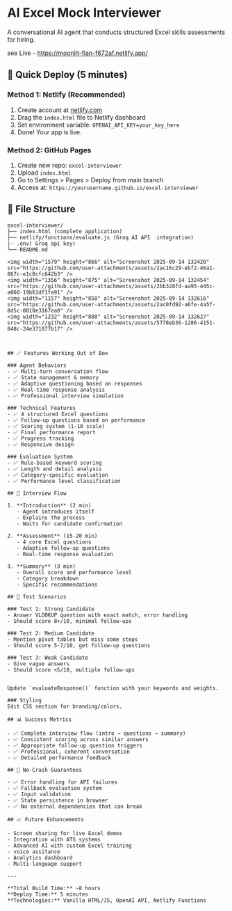 # AI Excel Mock Interviewer

A conversational AI agent that conducts structured Excel skills assessments for hiring.

see Live - https://moonlit-flan-f672af.netlify.app/

## 🚀 Quick Deploy (5 minutes)

### Method 1: Netlify (Recommended)
1. Create account at [netlify.com](https://netlify.com)
2. Drag the `index.html` file to Netlify dashboard
3. Set environment variable: `OPENAI_API_KEY=your_key_here`
4. Done! Your app is live.

### Method 2: GitHub Pages
1. Create new repo: `excel-interviewer`
2. Upload `index.html`
3. Go to Settings > Pages > Deploy from main branch
4. Access at: `https://yourusername.github.io/excel-interviewer`

## 📁 File Structure
```
excel-interviewer/
├── index.html (complete application)
├── netlify/functions/evaluate.js (Groq AI API  integration)
|- .env( Groq api key)
└── README.md
```
``` output
<img width="1579" height="866" alt="Screenshot 2025-09-14 132420" src="https://github.com/user-attachments/assets/2ac16c29-ebf2-46a1-867c-e1c0cfc642b3" />
<img width="1356" height="875" alt="Screenshot 2025-09-14 132454" src="https://github.com/user-attachments/assets/2bb328fd-aa95-445c-a060-19b61df1fa91" />
<img width="1157" height="858" alt="Screenshot 2025-09-14 132616" src="https://github.com/user-attachments/assets/2ac0fd92-a6fe-4a5f-8d5c-0010e3167ea0" />
<img width="1232" height="880" alt="Screenshot 2025-09-14 132627" src="https://github.com/user-attachments/assets/5778eb36-1286-4151-848c-24e371077b17" />



## ✅ Features Working Out of Box

### Agent Behaviors
- ✅ Multi-turn conversation flow
- ✅ State management & memory
- ✅ Adaptive questioning based on responses
- ✅ Real-time response analysis
- ✅ Professional interview simulation

### Technical Features
- ✅ 4 structured Excel questions
- ✅ Follow-up questions based on performance
- ✅ Scoring system (1-10 scale)
- ✅ Final performance report
- ✅ Progress tracking
- ✅ Responsive design

### Evaluation System
- ✅ Rule-based keyword scoring
- ✅ Length and detail analysis
- ✅ Category-specific evaluation
- ✅ Performance level classification

## 🎯 Interview Flow

1. **Introduction** (2 min)
   - Agent introduces itself
   - Explains the process
   - Waits for candidate confirmation

2. **Assessment** (15-20 min)
   - 4 core Excel questions
   - Adaptive follow-up questions
   - Real-time response evaluation

3. **Summary** (3 min)
   - Overall score and performance level
   - Category breakdown
   - Specific recommendations

## 🧪 Test Scenarios

### Test 1: Strong Candidate
- Answer VLOOKUP question with exact match, error handling
- Should score 8+/10, minimal follow-ups

### Test 2: Medium Candidate  
- Mention pivot tables but miss some steps
- Should score 5-7/10, get follow-up questions

### Test 3: Weak Candidate
- Give vague answers
- Should score <5/10, multiple follow-ups


Update `evaluateResponse()` function with your keywords and weights.

### Styling
Edit CSS section for branding/colors.

## 📊 Success Metrics

- ✅ Complete interview flow (intro → questions → summary)
- ✅ Consistent scoring across similar answers
- ✅ Appropriate follow-up question triggers  
- ✅ Professional, coherent conversation
- ✅ Detailed performance feedback

## 🚨 No-Crash Guarantees

- ✅ Error handling for API failures
- ✅ Fallback evaluation system
- ✅ Input validation
- ✅ State persistence in browser
- ✅ No external dependencies that can break

## 📈 Future Enhancements

- Screen sharing for live Excel demos
- Integration with ATS systems
- Advanced AI with custom Excel training
- voice assitance 
- Analytics dashboard
- Multi-language support

---

**Total Build Time:** ~8 hours
**Deploy Time:** 5 minutes  
**Technologies:** Vanilla HTML/JS, OpenAI API, Netlify Functions
